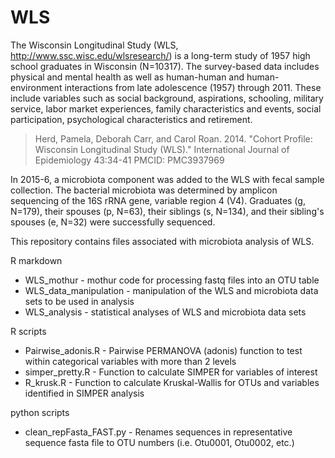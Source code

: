 # WLS
The Wisconsin Longitudinal Study (WLS, http://www.ssc.wisc.edu/wlsresearch/) is a long-term study of 1957 high school graduates in Wisconsin (N=10317). The survey-based data includes physical and mental health as well as human-human and human-environment interactions from late adolescence (1957) through 2011. These include variables such as social background, aspirations, schooling, military service, labor market experiences, family characteristics and events, social participation, psychological characteristics and retirement.

> Herd, Pamela, Deborah Carr, and Carol Roan. 2014. "Cohort Profile: Wisconsin Longitudinal Study (WLS)." International Journal of Epidemiology 43:34-41 PMCID: PMC3937969

In 2015-6, a microbiota component was added to the WLS with fecal sample collection. The bacterial microbiota was determined by amplicon sequencing of the 16S rRNA gene, variable region 4 (V4). Graduates (g, N=179), their spouses (p, N=63), their siblings (s, N=134), and their sibling's spouses (e, N=32) were successfully sequenced.

This repository contains files associated with microbiota analysis of WLS. 


R markdown

  * WLS_mothur - mothur code for processing fastq files into an OTU table
  * WLS_data_manipulation - manipulation of the WLS and microbiota data sets to be used in analysis
  * WLS_analysis - statistical analyses of WLS and microbiota data sets

R scripts
  * Pairwise_adonis.R - Pairwise PERMANOVA (adonis) function to test within categorical variables with more than 2 levels
  * simper_pretty.R - Function to calculate SIMPER for variables of interest
  * R_krusk.R	- Function to calculate Kruskal-Wallis for OTUs and variables identified in SIMPER analysis

python scripts
  * clean_repFasta_FAST.py - Renames sequences in representative sequence fasta file to OTU numbers (i.e. Otu0001, Otu0002, etc.)

